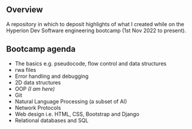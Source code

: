 Overview
-
A repository in which to deposit highlights of what I created while on the Hyperion Dev Software engineering bootcamp (1st Nov 2022 to present).

Bootcamp agenda
- 
- The basics e.g. pseudocode, flow control and data structures
- rwa files
- Error handling and debugging
- 2D data structures
- OOP <i>(I am here)</i>
- Git
- Natural Language Processing (a subset of AI)
- Network Protocols
- Web design i.e. HTML, CSS, Bootstrap and Django
- Relational databases and SQL

